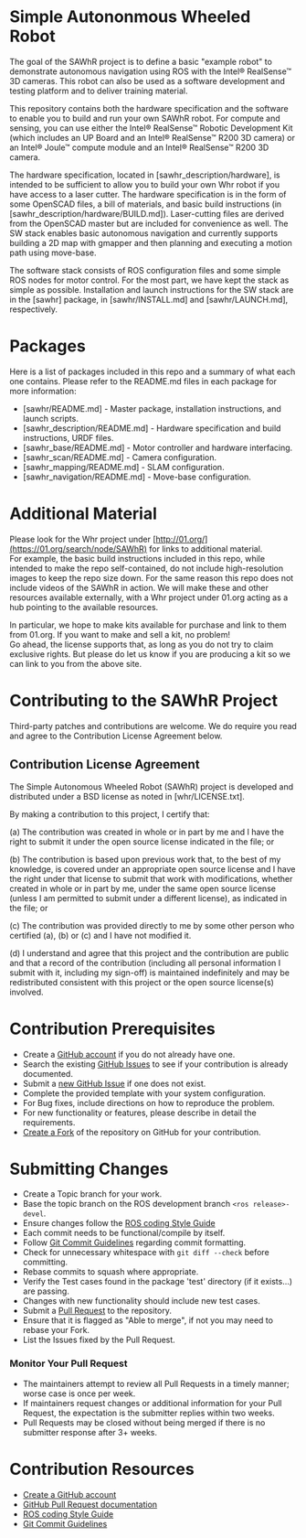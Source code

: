# Simple Autononmous Wheeled Robot
The goal of the SAWhR project is to define a basic "example robot" 
to demonstrate autonomous navigation using ROS with
the Intel&reg; RealSense&trade; 3D cameras.
This robot can also be used as a software
development and testing platform and 
to deliver training material.

This repository contains both the hardware specification and the software
to enable you to build and run your own SAWhR robot. 
For compute and sensing, you can
use either the Intel&reg; RealSense&trade; Robotic Development Kit 
(which includes an UP Board and an Intel&reg; RealSense&trade; R200 3D camera)
or an Intel&reg; Joule&trade; compute module and 
an Intel&reg; RealSense&trade; R200 3D camera.

The hardware specification, 
located in [sawhr_description/hardware], 
is intended to be sufficient to allow you to
build your own Whr robot if you have access to a laser cutter.
The hardware specification is in the form of some OpenSCAD files,
a bill of materials, and basic build instructions (in [sawhr_description/hardware/BUILD.md]).
Laser-cutting files are derived from the OpenSCAD master but are included for convenience as well.
The SW stack enables basic autonomous navigation and currently supports
building a 2D map with gmapper and then planning and executing a motion path
using move-base.

The software stack consists of ROS configuration files and some simple ROS nodes for
motor control.
For the most part, we have kept the stack as simple as possible.
Installation and launch instructions for the SW stack are in the [sawhr] package,
in [sawhr/INSTALL.md] and [sawhr/LAUNCH.md], respectively.

# Packages
Here is a list of packages included in this repo and a summary of what each one contains.
Please refer to the README.md files in each package for more information:
* [sawhr/README.md] - Master package, installation instructions, and launch scripts.
* [sawhr_description/README.md] - Hardware specification and build instructions, URDF files.
* [sawhr_base/README.md] - Motor controller and hardware interfacing.
* [sawhr_scan/README.md] - Camera configuration.
* [sawhr_mapping/README.md] - SLAM configuration.
* [sawhr_navigation/README.md] - Move-base configuration.

# Additional Material
Please look for the Whr project under [http://01.org/](https://01.org/search/node/SAWhR) 
for links to additional material.  
For example, the basic build instructions included in this repo,
while intended to make the repo self-contained,
do not include high-resolution images to keep the repo size down.
For the same reason this repo does not include videos of the SAWhR in action.
We will make these and other resources available externally, 
with a Whr project under 01.org acting as a hub pointing to the available resources.

In particular, we hope to make kits available for purchase and link to them from 01.org.
If you want to make and sell a kit, no problem!  
Go ahead, the license supports that, as long as you do not try to claim exclusive rights.
But please do let us know if you are producing a kit so we can link to you from
the above site.

# Contributing to the SAWhR Project
Third-party patches and contributions are welcome. We do require
you read and agree to the Contribution License Agreement below.

## Contribution License Agreement
The Simple Autonomous Wheeled Robot (SAWhR) project is developed and distributed under
a BSD license as noted in [whr/LICENSE.txt].

By making a contribution to this project, I certify that:

(a) The contribution was created in whole or in part by me and I
    have the right to submit it under the open source license
    indicated in the file; or

(b) The contribution is based upon previous work that, to the best
    of my knowledge, is covered under an appropriate open source
    license and I have the right under that license to submit that
    work with modifications, whether created in whole or in part
    by me, under the same open source license (unless I am
    permitted to submit under a different license), as indicated
    in the file; or
 
(c) The contribution was provided directly to me by some other
    person who certified (a), (b) or (c) and I have not modified
    it.

(d) I understand and agree that this project and the contribution
    are public and that a record of the contribution (including all
    personal information I submit with it, including my sign-off) is
    maintained indefinitely and may be redistributed consistent with
    this project or the open source license(s) involved.

# Contribution Prerequisites

* Create a [GitHub account](https://github.com/join) if you do not already have one.
* Search the existing [GitHub Issues](../../../issues) to see if your contribution is already documented.
* Submit a [new GitHub Issue](../../../issues/new) if one does not exist.
* Complete the provided template with your system configuration.
* For Bug fixes, include directions on how to reproduce the problem.
* For new functionality or features, please describe in detail the requirements.
* [Create a Fork](../../../fork) of the repository on GitHub for your contribution.

# Submitting Changes

* Create a Topic branch for your work.
* Base the topic branch on the ROS development branch `<ros release>-devel`.
* Ensure changes follow the [ROS coding Style Guide](http://wiki.ros.org/StyleGuide)
* Each commit needs to be functional/compile by itself.
* Follow [Git Commit Guidelines](https://git-scm.com/book/ch5-2.html#Commit-Guidelines) regarding commit formatting.
* Check for unnecessary whitespace with `git diff --check` before committing.
* Rebase commits to squash where appropriate.
* Verify the Test cases found in the package 'test' directory (if it exists...) are passing.
* Changes with new functionality should include new test cases.
* Submit a [Pull Request](../../../compare) to the repository.
* Ensure that it is flagged as "Able to merge", if not you may need to rebase your Fork.
* List the Issues fixed by the Pull Request.

### Monitor Your Pull Request

* The maintainers attempt to review all Pull Requests in a timely manner; worse case is once per week.
* If maintainers request changes or additional information for your Pull Request, the expectation is the submitter replies within two weeks.
* Pull Requests may be closed without being merged if there is no submitter response after 3+ weeks.

# Contribution Resources

* [Create a GitHub account](https://github.com/join)
* [GitHub Pull Request documentation](https://help.github.com/articles/using-pull-requests)
* [ROS coding Style Guide](http://wiki.ros.org/StyleGuide)
* [Git Commit Guidelines](https://git-scm.com/book/ch5-2.html#Commit-Guidelines)
